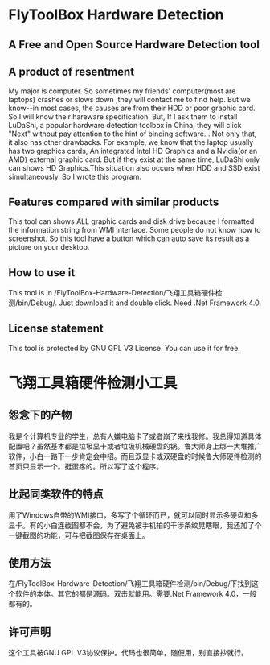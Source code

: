 # FlyToolBox Hardware Detection
## A Free and Open Source Hardware Detection tool
## A product of resentment
My major is computer. So sometimes my friends' computer(most are laptops) crashes or slows down ,they will contact me to find help. But we know--in most cases, the causes are from their HDD or poor graphic card. So I will know their hareware specification.
But, If I ask them to install LuDaShi, a popular hardware detection toolbox in China, they will click "Next" without pay attention to the hint of binding software...
Not only that, it also has other drawbacks. For example, we know that the laptop usually has two graphics cards, An integrated Intel HD Graphics and a Nvidia(or an AMD) external graphic card. But if they exist at the same time, LuDaShi only can shows HD Graphics.This situation also occurs when HDD and SSD exist simultaneously.
So I wrote this program.
## Features compared with similar products
This tool can shows ALL graphic cards and disk drive because I formatted the information string from WMI interface.
Some people do not know how to screenshot. So this tool have a button which can auto save its result as a picture on your desktop.
## How to use it
This tool is in /FlyToolBox-Hardware-Detection/飞翔工具箱硬件检测/bin/Debug/. Just download it and double click. Need .Net Framework 4.0.
## License statement
This tool is protected by GNU GPL V3 License. You can use it for free. 

# 飞翔工具箱硬件检测小工具
## 怨念下的产物
我是个计算机专业的学生，总有人嫌电脑卡了或者崩了来找我修。我总得知道具体配置吧？虽然基本都是垃圾显卡或者垃圾机械硬盘的锅。鲁大师身上绑一大堆推广软件，小白一路下一步肯定会中招。而且双显卡或双硬盘的时候鲁大师硬件检测的首页只显示一个。挺蛋疼的。所以写了这个程序。
## 比起同类软件的特点
用了Windows自带的WMI接口，多写了个循环而已，就可以同时显示多硬盘和多显卡。有的小白连截图都不会，为了避免被手机拍的干涉条纹晃瞎眼，我还加了个一键截图的功能，可与把截图保存在桌面上。
## 使用方法
在/FlyToolBox-Hardware-Detection/飞翔工具箱硬件检测/bin/Debug/下找到这个软件的本体。其它的都是源码。双击就能用。需要.Net Framework 4.0，一般都有的。
## 许可声明
这个工具被GNU GPL V3协议保护。代码也很简单，随便用，别直接抄就行。
